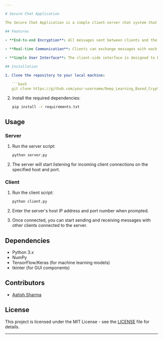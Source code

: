 ```yaml
---

# Secure Chat Application

The Secure Chat Application is a simple client-server chat system that provides end-to-end encryption and decryption of messages exchanged between clients and the server. The application uses sockets for communication and implements encryption and decryption using pre-trained deep learning models.

## Features

- **End-to-end Encryption**: All messages sent between clients and the server are encrypted before transmission and decrypted upon receipt, ensuring privacy and security.
  
- **Real-time Communication**: Clients can exchange messages with each other in real-time through the server, enabling instant communication.

- **Simple User Interface**: The client-side interface is designed to be user-friendly, allowing users to send and receive messages easily.

## Installation

1. Clone the repository to your local machine:

   ```bash
   git clone https://github.com/your-username/Deep_Learning_Based_Cryptography.git
   ```

2. Install the required dependencies:

   ```bash
   pip install -r requirements.txt
   ```

## Usage

### Server

1. Run the server script:

   ```bash
   python server.py
   ```

2. The server will start listening for incoming client connections on the specified host and port.

### Client

1. Run the client script:

   ```bash
   python client.py
   ```

2. Enter the server's host IP address and port number when prompted.

3. Once connected, you can start sending and receiving messages with other clients connected to the server.

## Dependencies

- Python 3.x
- NumPy
- TensorFlow/Keras (for machine learning models)
- tkinter (for GUI components)

## Contributors

- [Aatish Sharma](https://github.com/Aatish1066)


## License

This project is licensed under the MIT License - see the [LICENSE](LICENSE) file for details.

---
```


